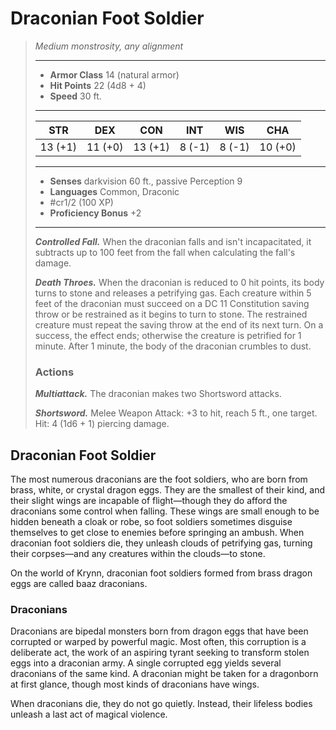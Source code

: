 # Draconian Foot Soldier
>*Medium monstrosity, any alignment*
>___
>- **Armor Class** 14 (natural armor)
>- **Hit Points** 22 (4d8 + 4)
>- **Speed** 30 ft.
>___
>|STR|DEX|CON|INT|WIS|CHA|
>|:---:|:---:|:---:|:---:|:---:|:---:|
>|13 (+1)|11 (+0)|13 (+1)|8 (-1)|8 (-1)|10 (+0)|
>___
>- **Senses** darkvision 60 ft., passive Perception 9
>- **Languages** Common, Draconic
>- #cr1/2 (100 XP)
>- **Proficiency Bonus** +2
>___
>***Controlled Fall.*** When the draconian falls and isn't incapacitated, it subtracts up to 100 feet from the fall when calculating the fall's damage.  
>
>***Death Throes.*** When the draconian is reduced to 0 hit points, its body turns to stone and releases a petrifying gas. Each creature within 5 feet of the draconian must succeed on a DC 11 Constitution saving throw or be restrained as it begins to turn to stone. The restrained creature must repeat the saving throw at the end of its next turn. On a success, the effect ends; otherwise the creature is petrified for 1 minute. After 1 minute, the body of the draconian crumbles to dust.  
>
>### Actions
>***Multiattack.*** The draconian makes two Shortsword attacks.  
>
>***Shortsword.*** Melee Weapon Attack: +3 to hit, reach 5 ft., one target. Hit: 4 (1d6 + 1) piercing damage.

## Draconian Foot Soldier

The most numerous draconians are the foot soldiers, who are born from brass, white, or crystal dragon eggs. They are the smallest of their kind, and their slight wings are incapable of flight—though they do afford the draconians some control when falling. These wings are small enough to be hidden beneath a cloak or robe, so foot soldiers sometimes disguise themselves to get close to enemies before springing an ambush. When draconian foot soldiers die, they unleash clouds of petrifying gas, turning their corpses—and any creatures within the clouds—to stone.

On the world of Krynn, draconian foot soldiers formed from brass dragon eggs are called baaz draconians.

### Draconians
Draconians are bipedal monsters born from dragon eggs that have been corrupted or warped by powerful magic. Most often, this corruption is a deliberate act, the work of an aspiring tyrant seeking to transform stolen eggs into a draconian army. A single corrupted egg yields several draconians of the same kind. A draconian might be taken for a dragonborn at first glance, though most kinds of draconians have wings.

When draconians die, they do not go quietly. Instead, their lifeless bodies unleash a last act of magical violence.